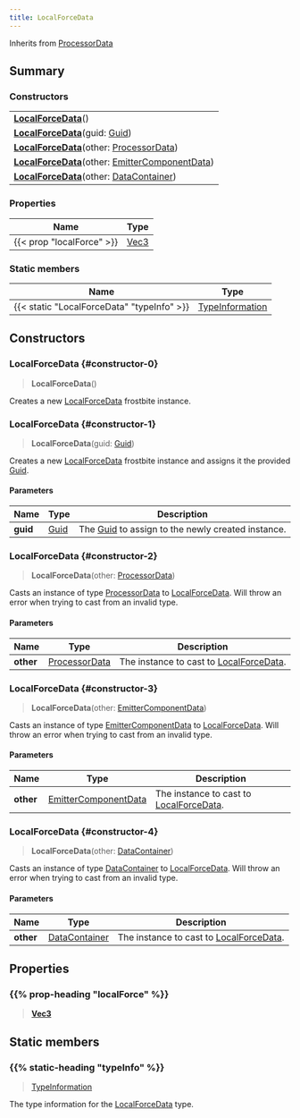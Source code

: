 ```yaml
---
title: LocalForceData
---
```


Inherits from 
[ProcessorData](/vext/ref/fb/processordata)

## Summary
### Constructors
| |
| ----------- |
| **[LocalForceData](#constructor-0)**() |
| **[LocalForceData](#constructor-1)**(guid: [Guid](/vext/ref/shared/class/guid)) |
| **[LocalForceData](#constructor-2)**(other: [ProcessorData](/vext/ref/fb/processordata)) |
| **[LocalForceData](#constructor-3)**(other: [EmitterComponentData](/vext/ref/fb/emittercomponentdata)) |
| **[LocalForceData](#constructor-4)**(other: [DataContainer](/vext/ref/shared/class/datacontainer)) |

### Properties
| Name | Type |
| ---- | ---- |
| {{< prop "localForce" >}} | [Vec3](/vext/ref/shared/class/vec3) |

### Static members
| Name | Type |
| ---- | ---- |
| {{< static "LocalForceData" "typeInfo" >}} | [TypeInformation](/vext/ref/shared/class/typeinformation) |

## Constructors
### LocalForceData {#constructor-0}
> **LocalForceData**()

Creates a new [LocalForceData](/vext/ref/fb/localforcedata) frostbite instance.

### LocalForceData {#constructor-1}
> **LocalForceData**(guid: [Guid](/vext/ref/shared/class/guid))

Creates a new [LocalForceData](/vext/ref/fb/localforcedata) frostbite instance and assigns it the provided [Guid](/vext/ref/shared/class/guid).

#### Parameters
| Name | Type | Description |
| ---- | ---- | ----------- |
| **guid** | [Guid](/vext/ref/shared/class/guid) | The [Guid](/vext/ref/shared/class/guid) to assign to the newly created instance. |

### LocalForceData {#constructor-2}
> **LocalForceData**(other: [ProcessorData](/vext/ref/fb/processordata))

Casts an instance of type [ProcessorData](/vext/ref/fb/processordata) to [LocalForceData](/vext/ref/fb/localforcedata). Will throw an error when trying to cast from an invalid type.

#### Parameters
| Name | Type | Description |
| ---- | ---- | ----------- |
| **other** | [ProcessorData](/vext/ref/fb/processordata) | The instance to cast to [LocalForceData](/vext/ref/fb/localforcedata). |

### LocalForceData {#constructor-3}
> **LocalForceData**(other: [EmitterComponentData](/vext/ref/fb/emittercomponentdata))

Casts an instance of type [EmitterComponentData](/vext/ref/fb/emittercomponentdata) to [LocalForceData](/vext/ref/fb/localforcedata). Will throw an error when trying to cast from an invalid type.

#### Parameters
| Name | Type | Description |
| ---- | ---- | ----------- |
| **other** | [EmitterComponentData](/vext/ref/fb/emittercomponentdata) | The instance to cast to [LocalForceData](/vext/ref/fb/localforcedata). |

### LocalForceData {#constructor-4}
> **LocalForceData**(other: [DataContainer](/vext/ref/shared/class/datacontainer))

Casts an instance of type [DataContainer](/vext/ref/shared/class/datacontainer) to [LocalForceData](/vext/ref/fb/localforcedata). Will throw an error when trying to cast from an invalid type.

#### Parameters
| Name | Type | Description |
| ---- | ---- | ----------- |
| **other** | [DataContainer](/vext/ref/shared/class/datacontainer) | The instance to cast to [LocalForceData](/vext/ref/fb/localforcedata). |

## Properties
### {{% prop-heading "localForce" %}}
> **[Vec3](/vext/ref/shared/class/vec3)**

## Static members
### {{% static-heading "typeInfo" %}}
> [TypeInformation](/vext/ref/shared/class/typeinformation)

The type information for the [LocalForceData](/vext/ref/fb/localforcedata) type.

